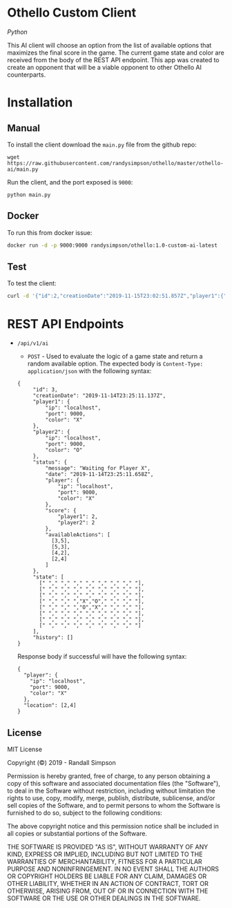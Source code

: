 # Othello Custom Client

*Python*

This AI client will choose an option from the list of available options that maximizes the final score in the game.  The current game state and color are received from the body of the REST API endpoint.  This app was created to create an opponent that will be a viable opponent to other Othello AI counterparts.

# Installation

## Manual

To install the client download the `main.py` file from the github repo:

```
wget https://raw.githubusercontent.com/randysimpson/othello/master/othello-ai/main.py
```

Run the client, and the port exposed is `9000`:

```
python main.py
```

## Docker

To run this from docker issue:

```sh
docker run -d -p 9000:9000 randysimpson/othello:1.0-custom-ai-latest
```

## Test

To test the client:

```sh
curl -d '{"id":2,"creationDate":"2019-11-15T23:02:51.857Z","player1":{"name":"rsimpson","color":"X"},"player2":{"ip":"othello-custom-ai","port":9000,"color":"O"},"status":{"message":"Waiting for Player 1","date":"2019-11-15T23:02:51.857Z","player":{"name":"rsimpson","color":"X"},"score":{"player1":2,"player2":2},"availableActions":[[3,5],[5,3],[4,2],[2,4]]},"state":[[" "," "," "," "," "," "," "," "],[" "," "," "," "," "," "," "," "],[" "," "," "," "," "," "," "," "],[" "," "," ","X","O"," "," "," "],[" "," "," ","O","X"," "," "," "],[" "," "," "," "," "," "," "," "],[" "," "," "," "," "," "," "," "],[" "," "," "," "," "," "," "," "]],"history":[]}'-H "Content-Type: application/json" -X POST http://localhost:9000/api/v1/ai
```

# REST API Endpoints

* `/api/v1/ai`

   * `POST` - Used to evaluate the logic of a game state and return a random available option.  The expected body is `Content-Type: application/json` with the following syntax:

   ```
   {
        "id": 3,
        "creationDate": "2019-11-14T23:25:11.137Z",
        "player1": {
            "ip": "localhost",
            "port": 9000,
            "color": "X"
        },
        "player2": {
            "ip": "localhost",
            "port": 9000,
            "color": "O"
        },
        "status": {
            "message": "Waiting for Player X",
            "date": "2019-11-14T23:25:11.658Z",
            "player": {
                "ip": "localhost",
                "port": 9000,
                "color": "X"
            },
            "score": {
                "player1": 2,
                "player2": 2
            },
            "availableActions": [
              [3,5],
              [5,3],
              [4,2],
              [2,4]
            ]
        },
        "state": [
          [" "," "," "," "," "," "," "," "],
          [" "," "," "," "," "," "," "," "],
          [" "," "," "," "," "," "," "," "],
          [" "," "," ","X","O"," "," "," "],
          [" "," "," ","O","X"," "," "," "],
          [" "," "," "," "," "," "," "," "],
          [" "," "," "," "," "," "," "," "],
          [" "," "," "," "," "," "," "," "]
        ],
        "history": []
  }
   ```

   Response body if successful will have the following syntax:

   ```
   {
     "player": {
       "ip": "localhost",
       "port": 9000,
       "color": "X"
     },
     "location": [2,4]
   }
   ```

## License

MIT License

Copyright (©) 2019 - Randall Simpson

Permission is hereby granted, free of charge, to any person obtaining a copy
of this software and associated documentation files (the "Software"), to deal
in the Software without restriction, including without limitation the rights
to use, copy, modify, merge, publish, distribute, sublicense, and/or sell
copies of the Software, and to permit persons to whom the Software is
furnished to do so, subject to the following conditions:

The above copyright notice and this permission notice shall be included in all
copies or substantial portions of the Software.

THE SOFTWARE IS PROVIDED "AS IS", WITHOUT WARRANTY OF ANY KIND, EXPRESS OR
IMPLIED, INCLUDING BUT NOT LIMITED TO THE WARRANTIES OF MERCHANTABILITY,
FITNESS FOR A PARTICULAR PURPOSE AND NONINFRINGEMENT. IN NO EVENT SHALL THE
AUTHORS OR COPYRIGHT HOLDERS BE LIABLE FOR ANY CLAIM, DAMAGES OR OTHER
LIABILITY, WHETHER IN AN ACTION OF CONTRACT, TORT OR OTHERWISE, ARISING FROM,
OUT OF OR IN CONNECTION WITH THE SOFTWARE OR THE USE OR OTHER DEALINGS IN THE
SOFTWARE.
